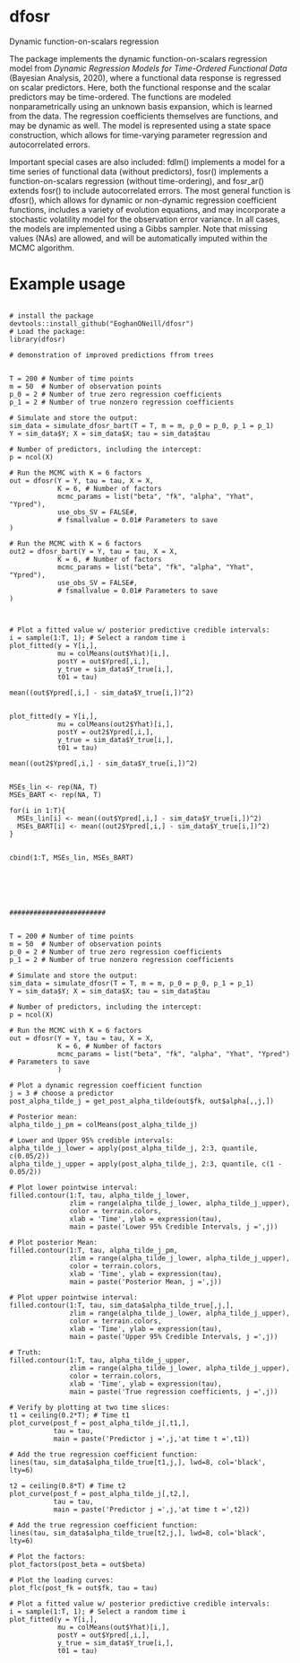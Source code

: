 # dfosr
Dynamic function-on-scalars regression

The package implements the dynamic function-on-scalars regression model from
*Dynamic Regression Models for Time-Ordered Functional Data* (Bayesian Analysis, 2020),
where a functional data response is regressed on scalar predictors. 
Here, both the functional response and the scalar predictors may be time-ordered. 
The functions are modeled nonparametrically using an unknown basis expansion, which is learned from the data. 
The regression coefficients themselves are functions, and may be dynamic as well. 
The model is represented using a state space construction, which allows for time-varying parameter regression and autocorrelated errors. 

Important special cases are also included: fdlm() implements a model for a time series of functional data (without predictors),
fosr() implements a function-on-scalars regression (without time-ordering), 
and fosr_ar() extends fosr() to include autocorrelated errors. The most general function is dfosr(), 
which allows for dynamic or non-dynamic regression coefficient functions, includes a variety of evolution equations, 
and may incorporate a stochastic volatility model for the observation error variance. In all cases, the models are 
implemented using a Gibbs sampler. Note that missing values (NAs) are allowed, and will be automatically imputed 
within the MCMC algorithm. 


# Example usage

```

# install the package
devtools::install_github("EoghanONeill/dfosr")
# Load the package:
library(dfosr)

# demonstration of improved predictions ffrom trees


T = 200 # Number of time points
m = 50  # Number of observation points
p_0 = 2 # Number of true zero regression coefficients
p_1 = 2 # Number of true nonzero regression coefficients

# Simulate and store the output:
sim_data = simulate_dfosr_bart(T = T, m = m, p_0 = p_0, p_1 = p_1)
Y = sim_data$Y; X = sim_data$X; tau = sim_data$tau

# Number of predictors, including the intercept:
p = ncol(X)

# Run the MCMC with K = 6 factors
out = dfosr(Y = Y, tau = tau, X = X,
            K = 6, # Number of factors
            mcmc_params = list("beta", "fk", "alpha", "Yhat", "Ypred"),
            use_obs_SV = FALSE#,
            # fsmallvalue = 0.01# Parameters to save
)

# Run the MCMC with K = 6 factors
out2 = dfosr_bart(Y = Y, tau = tau, X = X,
            K = 6, # Number of factors
            mcmc_params = list("beta", "fk", "alpha", "Yhat", "Ypred"),
            use_obs_SV = FALSE#,
            # fsmallvalue = 0.01# Parameters to save
)



# Plot a fitted value w/ posterior predictive credible intervals:
i = sample(1:T, 1); # Select a random time i
plot_fitted(y = Y[i,],
            mu = colMeans(out$Yhat)[i,],
            postY = out$Ypred[,i,],
            y_true = sim_data$Y_true[i,],
            t01 = tau)

mean((out$Ypred[,i,] - sim_data$Y_true[i,])^2)


plot_fitted(y = Y[i,],
            mu = colMeans(out2$Yhat)[i,],
            postY = out2$Ypred[,i,],
            y_true = sim_data$Y_true[i,],
            t01 = tau)

mean((out2$Ypred[,i,] - sim_data$Y_true[i,])^2)


MSEs_lin <- rep(NA, T)
MSEs_BART <- rep(NA, T)

for(i in 1:T){
  MSEs_lin[i] <- mean((out$Ypred[,i,] - sim_data$Y_true[i,])^2)
  MSEs_BART[i] <- mean((out2$Ypred[,i,] - sim_data$Y_true[i,])^2)
}


cbind(1:T, MSEs_lin, MSEs_BART)






########################


T = 200 # Number of time points
m = 50  # Number of observation points
p_0 = 2 # Number of true zero regression coefficients
p_1 = 2 # Number of true nonzero regression coefficients

# Simulate and store the output:
sim_data = simulate_dfosr(T = T, m = m, p_0 = p_0, p_1 = p_1)
Y = sim_data$Y; X = sim_data$X; tau = sim_data$tau

# Number of predictors, including the intercept:
p = ncol(X) 

# Run the MCMC with K = 6 factors
out = dfosr(Y = Y, tau = tau, X = X, 
            K = 6, # Number of factors
            mcmc_params = list("beta", "fk", "alpha", "Yhat", "Ypred") # Parameters to save
            )

# Plot a dynamic regression coefficient function
j = 3 # choose a predictor
post_alpha_tilde_j = get_post_alpha_tilde(out$fk, out$alpha[,,j,])

# Posterior mean:
alpha_tilde_j_pm = colMeans(post_alpha_tilde_j)

# Lower and Upper 95% credible intervals:
alpha_tilde_j_lower = apply(post_alpha_tilde_j, 2:3, quantile, c(0.05/2))
alpha_tilde_j_upper = apply(post_alpha_tilde_j, 2:3, quantile, c(1 - 0.05/2))

# Plot lower pointwise interval:
filled.contour(1:T, tau, alpha_tilde_j_lower,
               zlim = range(alpha_tilde_j_lower, alpha_tilde_j_upper),
               color = terrain.colors,
               xlab = 'Time', ylab = expression(tau),
               main = paste('Lower 95% Credible Intervals, j =',j))
               
# Plot posterior Mean:
filled.contour(1:T, tau, alpha_tilde_j_pm,
               zlim = range(alpha_tilde_j_lower, alpha_tilde_j_upper),
               color = terrain.colors,
               xlab = 'Time', ylab = expression(tau),
               main = paste('Posterior Mean, j =',j))
               
# Plot upper pointwise interval:
filled.contour(1:T, tau, sim_data$alpha_tilde_true[,j,],
               zlim = range(alpha_tilde_j_lower, alpha_tilde_j_upper),
               color = terrain.colors,
               xlab = 'Time', ylab = expression(tau),
               main = paste('Upper 95% Credible Intervals, j =',j))
               
# Truth:
filled.contour(1:T, tau, alpha_tilde_j_upper,
               zlim = range(alpha_tilde_j_lower, alpha_tilde_j_upper),
               color = terrain.colors,
               xlab = 'Time', ylab = expression(tau),
               main = paste('True regression coefficients, j =',j))

# Verify by plotting at two time slices:
t1 = ceiling(0.2*T); # Time t1
plot_curve(post_f = post_alpha_tilde_j[,t1,],
           tau = tau,
           main = paste('Predictor j =',j,'at time t =',t1))
           
# Add the true regression coefficient function:
lines(tau, sim_data$alpha_tilde_true[t1,j,], lwd=8, col='black', lty=6)

t2 = ceiling(0.8*T) # Time t2
plot_curve(post_f = post_alpha_tilde_j[,t2,],
           tau = tau,
           main = paste('Predictor j =',j,'at time t =',t2))
           
# Add the true regression coefficient function:
lines(tau, sim_data$alpha_tilde_true[t2,j,], lwd=8, col='black', lty=6)

# Plot the factors:
plot_factors(post_beta = out$beta)

# Plot the loading curves:
plot_flc(post_fk = out$fk, tau = tau)

# Plot a fitted value w/ posterior predictive credible intervals:
i = sample(1:T, 1); # Select a random time i
plot_fitted(y = Y[i,],
            mu = colMeans(out$Yhat)[i,],
            postY = out$Ypred[,i,],
            y_true = sim_data$Y_true[i,],
            t01 = tau)

```
